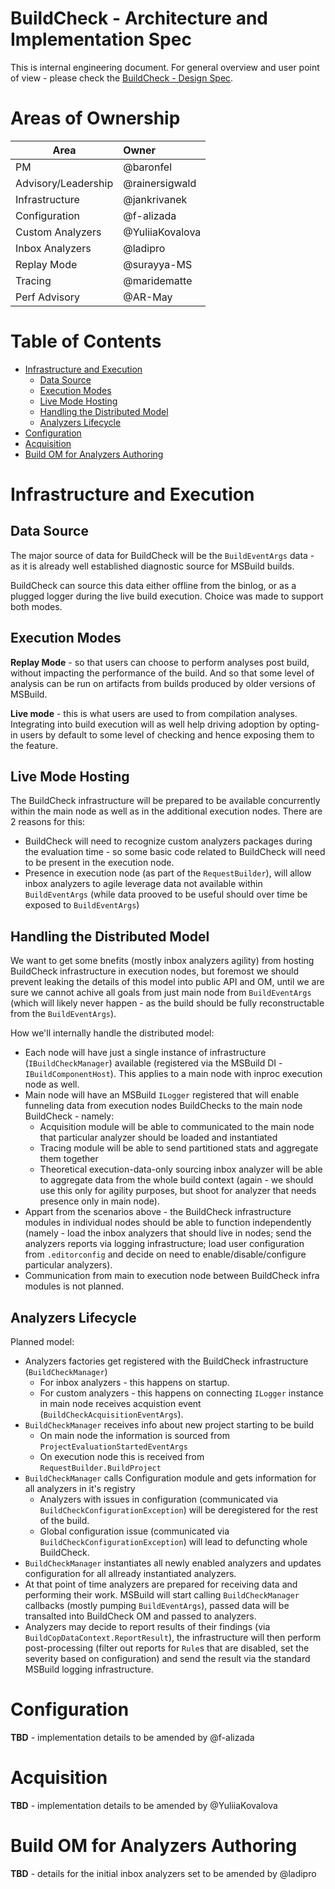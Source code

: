 
# BuildCheck - Architecture and Implementation Spec

This is internal engineering document. For general overview and user point of view - please check the [BuildCheck - Design Spec](BuildCheck.md).

# Areas of Ownership

| Area     |      Owner     |
|----------|:-------------|
| PM                  | @baronfel |
| Advisory/Leadership | @rainersigwald |
| Infrastructure      | @jankrivanek |
| Configuration       | @f-alizada   |
| Custom Analyzers    | @YuliiaKovalova |
| Inbox Analyzers     | @ladipro |
| Replay Mode         | @surayya-MS |
| Tracing             | @maridematte |
| Perf Advisory       | @AR-May |

# Table of Contents

- [Infrastructure and Execution](#infrastructure-and-execution)
   * [Data Source](#data-source)
   * [Execution Modes](#execution-modes)
   * [Live Mode Hosting](#live-mode-hosting)
   * [Handling the Distributed Model](#handling-the-distributed-model)
   * [Analyzers Lifecycle](#analyzers-lifecycle)
- [Configuration](#configuration)
- [Acquisition](#acquisition)
- [Build OM for Analyzers Authoring](#build-om-for-analyzers-authoring)

# Infrastructure and Execution

## Data Source

The major source of data for BuildCheck will be the `BuildEventArgs` data - as it is already well established diagnostic source for MSBuild builds.

BuildCheck can source this data either offline from the binlog, or as a plugged logger during the live build execution. Choice was made to support both modes.

## Execution Modes

**Replay Mode** - so that users can choose to perform analyses post build, without impacting the performance of the build. And so that some level of analysis can be run on artifacts from builds produced by older versions of MSBuild.

**Live mode** - this is what users are used to from compilation analyses. Integrating into build execution will as well help driving adoption by opting-in users by default to some level of checking and hence exposing them to the feature.

## Live Mode Hosting

The BuildCheck infrastructure will be prepared to be available concurrently within the main node as well as in the additional execution nodes. There are 2 reasons for this:
* BuildCheck will need to recognize custom analyzers packages during the evaluation time - so some basic code related to BuildCheck will need to be present in the execution node.
* Presence in execution node (as part of the `RequestBuilder`), will allow inbox analyzers to agile leverage data not available within `BuildEventArgs` (while data prooved to be useful should over time be exposed to `BuildEventArgs`)

## Handling the Distributed Model

We want to get some bnefits (mostly inbox analyzers agility) from hosting BuildCheck infrastructure in execution nodes, but foremost we should prevent leaking the details of this model into public API and OM, until we are sure we cannot achive all goals from just main node from `BuildEventArgs` (which will likely never happen - as the build should be fully reconstructable from the `BuildEventArgs`).

How we'll internally handle the distributed model:
* Each node will have just a single instance of infrastructure (`IBuildCheckManager`) available (registered via the MSBuild DI - `IBuildComponentHost`). This applies to a main node with inproc execution node as well.
* Main node will have an MSBuild `ILogger` registered that will enable funneling data from execution nodes BuildChecks to the main node BuildCheck - namely:
    * Acquisition module will be able to communicated to the main node that particular analyzer should be loaded and instantiated
    * Tracing module will be able to send partitioned stats and aggregate them together
    * Theoretical execution-data-only sourcing inbox analyzer will be able to aggregate data from the whole build context (again - we should use this only for agility purposes, but shoot for analyzer that needs presence only in main node).
* Appart from the scenarios above - the BuildCheck infrastructure modules in individual nodes should be able to function independently (namely - load the inbox analyzers that should live in nodes; send the analyzers reports via logging infrastructure; load user configuration from `.editorconfig` and decide on need to enable/disable/configure particular analyzers).
* Communication from main to execution node between BuildCheck infra modules is not planned.

## Analyzers Lifecycle

Planned model:
* Analyzers factories get registered with the BuildCheck infrastructure (`BuildCheckManager`)
    * For inbox analyzers - this happens on startup.
    * For custom analyzers - this happens on connecting `ILogger` instance in main node receives acquistion event (`BuildCheckAcquisitionEventArgs`).
* `BuildCheckManager` receives info about new project starting to be build
    * On main node the information is sourced from `ProjectEvaluationStartedEventArgs`
    * On execution node this is received from `RequestBuilder.BuildProject`
* `BuildCheckManager` calls Configuration module and gets information for all analyzers in it's registry
    * Analyzers with issues in configuration (communicated via `BuildCheckConfigurationException`) will be deregistered for the rest of the build.
    * Global configuration issue (communicated via `BuildCheckConfigurationException`) will lead to defuncting whole BuildCheck.
* `BuildCheckManager` instantiates all newly enabled analyzers and updates configuration for all allready instantiated analyzers.
* At that point of time analyzers are prepared for receiving data and performing their work. MSBuild will start calling `BuildCheckManager` callbacks (mostly pumping `BuildEventArgs`), passed data will be transalted into BuildCheck OM and passed to analyzers.
* Analyzers may decide to report results of their findings (via `BuildCopDataContext.ReportResult`), the infrastructure will then perform post-processing (filter out reports for `Rule`s that are disabled, set the severity based on configuration) and send the result via the standard MSBuild logging infrastructure.

# Configuration

**TBD** - implementation details to be amended by @f-alizada 

# Acquisition

**TBD** - implementation details to be amended by @YuliiaKovalova


# Build OM for Analyzers Authoring

**TBD** - details for the initial inbox analyzers set to be amended by @ladipro